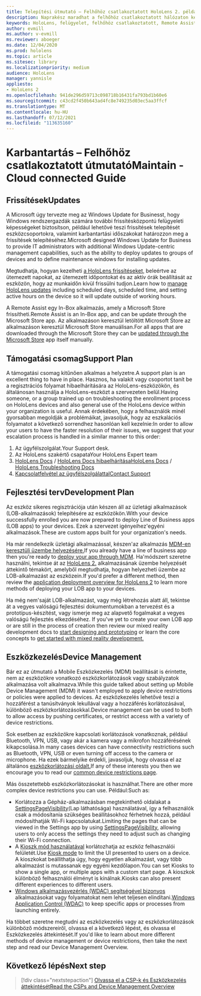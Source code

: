 ```yaml
---
title: Telepítési útmutató – Felhőhöz csatlakoztatott HoloLens 2. példány nagy léptékű üzembe helyezése a Remote Assist segítségével – Karbantartás
description: Naprakész maradhat a felhőhöz csatlakoztatott hálózaton keresztüli HoloLens karbantartásával és támogatásával kapcsolatos tippjeinket.
keywords: HoloLens, felügyelet, felhőhöz csatlakoztatott, Remote Assist, AAD, Azure AD, MDM, Mobile Eszközkezelés
author: evmill
ms.author: v-evmill
ms.reviewer: aboeger
ms.date: 12/04/2020
ms.prod: hololens
ms.topic: article
ms.sitesec: library
ms.localizationpriority: medium
audience: HoloLens
manager: yannisle
appliesto:
- HoloLens 2
ms.openlocfilehash: 941de296d59713c098718b16431fa793bd1b60e6
ms.sourcegitcommit: c43cd2f450b643ad4fc8e749235d03ec5aa3ffcf
ms.translationtype: MT
ms.contentlocale: hu-HU
ms.lasthandoff: 07/12/2021
ms.locfileid: "113635160"
---
```

# <a name="maintain---cloud-connected-guide"></a><span data-ttu-id="8bd43-104">Karbantartás – Felhőhöz csatlakoztatott útmutató</span><span class="sxs-lookup"><span data-stu-id="8bd43-104">Maintain - Cloud connected Guide</span></span>

## <a name="updates"></a><span data-ttu-id="8bd43-105">Frissítések</span><span class="sxs-lookup"><span data-stu-id="8bd43-105">Updates</span></span>

<span data-ttu-id="8bd43-106">A Microsoft úgy tervezte meg az Windows Update for Businesst, hogy Windows rendszergazdák számára további frissítésközpontú felügyeleti képességeket biztosítson, például lehetővé teszi frissítések telepítését eszközcsoportokra, valamint karbantartási időszakokat határozzon meg a frissítések telepítéséhez.</span><span class="sxs-lookup"><span data-stu-id="8bd43-106">Microsoft designed Windows Update for Business to provide IT administrators with additional Windows Update-centric management capabilities, such as the ability to deploy updates to groups of devices and to define maintenance windows for installing updates.</span></span>

<span data-ttu-id="8bd43-107">Megtudhatja, hogyan kezelheti [a HoloLens frissítéseket,](/hololens/hololens-updates) beleértve az ütemezett napokat, az ütemezett időpontokat és az aktív órák beállítását az eszközön, hogy az munkaidőn kívül frissülni tudjon.</span><span class="sxs-lookup"><span data-stu-id="8bd43-107">Learn how to [manage HoloLens updates](/hololens/hololens-updates) including scheduled days, scheduled time, and setting active hours on the device so it will update outside of working hours.</span></span>

<span data-ttu-id="8bd43-108">A Remote Assist egy In-Box alkalmazás, amely a Microsoft Store frissítheti.</span><span class="sxs-lookup"><span data-stu-id="8bd43-108">Remote Assist is an In-Box app, and can be update through the Microsoft Store app.</span></span> <span data-ttu-id="8bd43-109">Az alkalmazáson keresztül letöltött Microsoft Store az alkalmazáson [](/hololens/holographic-store-apps#update-apps) keresztül Microsoft Store manuálisan.</span><span class="sxs-lookup"><span data-stu-id="8bd43-109">For all apps that are downloaded through the Microsoft Store they can be [updated through the Microsoft Store](/hololens/holographic-store-apps#update-apps) app itself manually.</span></span>

## <a name="support-plan"></a><span data-ttu-id="8bd43-110">Támogatási csomag</span><span class="sxs-lookup"><span data-stu-id="8bd43-110">Support Plan</span></span>

<span data-ttu-id="8bd43-111">A támogatási csomag kitűnően alkalmas a helyzetre.</span><span class="sxs-lookup"><span data-stu-id="8bd43-111">A support plan is an excellent thing to have in place.</span></span> <span data-ttu-id="8bd43-112">Hasznos, ha valakit vagy csoportot tanít be a regisztrációs folyamat hibaelhárítására az HoloLens-eszközökön, és általánosan használja a HoloLens-eszközt a szervezeten belül.</span><span class="sxs-lookup"><span data-stu-id="8bd43-112">Having someone, or a group trained up on troubleshooting the enrollment process on HoloLens devices and also general use of the HoloLens device within your organization is useful.</span></span> <span data-ttu-id="8bd43-113">Annak érdekében, hogy a felhasználók minél gyorsabban megoldják a problémáikat, javasoljuk, hogy az eszkalációs folyamatot a következő sorrendhez hasonlóan kell kezelnie:</span><span class="sxs-lookup"><span data-stu-id="8bd43-113">In order to allow your users to have the faster resolution of their issues, we suggest that your escalation process is handled in a similar manner to this order:</span></span>

1. <span data-ttu-id="8bd43-114">Az ügyfélszolgálat.</span><span class="sxs-lookup"><span data-stu-id="8bd43-114">Your Support desk.</span></span>
2. <span data-ttu-id="8bd43-115">Az HoloLens szakértő csapata</span><span class="sxs-lookup"><span data-stu-id="8bd43-115">Your HoloLens Expert team</span></span>
3. <span data-ttu-id="8bd43-116">[HoloLens Docs](/hololens/)  /  [HoloLens Docs hibaelhárítása](/hololens/hololens-troubleshooting)</span><span class="sxs-lookup"><span data-stu-id="8bd43-116">[HoloLens Docs](/hololens/) / [HoloLens Troubleshooting Docs](/hololens/hololens-troubleshooting)</span></span>
4. [<span data-ttu-id="8bd43-117">Kapcsolatfelvétel az ügyfélszolgálattal</span><span class="sxs-lookup"><span data-stu-id="8bd43-117">Contact Support</span></span>](https://support.serviceshub.microsoft.com/supportforbusiness/create?sapId=e9391227-fa6d-927b-0fff-f96288631b8f)

## <a name="development-plan"></a><span data-ttu-id="8bd43-118">Fejlesztési terv</span><span class="sxs-lookup"><span data-stu-id="8bd43-118">Development Plan</span></span>

<span data-ttu-id="8bd43-119">Az eszköz sikeres regisztrációja után készen áll az üzletági alkalmazások (LOB-alkalmazások) telepítésére az eszközökön.</span><span class="sxs-lookup"><span data-stu-id="8bd43-119">With your device successfully enrolled you are now prepared to deploy Line of Business apps (LOB apps) to your devices.</span></span> <span data-ttu-id="8bd43-120">Ezek a szervezet igényeihez&#39;egyéni alkalmazások.</span><span class="sxs-lookup"><span data-stu-id="8bd43-120">These are custom apps built for your organization&#39;s needs.</span></span>

<span data-ttu-id="8bd43-121">Ha már rendelkezik üzletági alkalmazással, készen&#39;az alkalmazás [MDM-en keresztüli üzembe helyezésére.](/hololens/app-deploy-intune)</span><span class="sxs-lookup"><span data-stu-id="8bd43-121">If you already have a line of business app then you&#39;re ready to [deploy your app through MDM](/hololens/app-deploy-intune).</span></span> <span data-ttu-id="8bd43-122">Ha&#39;módszert szeretne használni, tekintse át az [HoloLens 2.](/hololens/app-deploy-overview) alkalmazásának üzembe helyezését áttekintő témakört, amelyből megtudhatja, hogyan helyezheti üzembe az LOB-alkalmazást az eszközein.</span><span class="sxs-lookup"><span data-stu-id="8bd43-122">If you&#39;d prefer a different method, then review the [application deployment overview for HoloLens 2](/hololens/app-deploy-overview) to learn more methods of deploying your LOB app to your devices.</span></span>

<span data-ttu-id="8bd43-123">Ha még nem&#39;saját LOB-alkalmazást, vagy még létrehozás alatt áll, tekintse át a [](/windows/mixed-reality/design/design) vegyes valóságú fejlesztési dokumentumokban a tervezést és a prototípus-készítést, vagy ismerje meg az alapvető fogalmakat a vegyes valóságú fejlesztés elkezdéséhez. [](/windows/mixed-reality/discover/get-started-with-mr)</span><span class="sxs-lookup"><span data-stu-id="8bd43-123">If you&#39;ve yet to create your own LOB app or are still in the process of creation then review our mixed reality development docs to [start designing and prototyping](/windows/mixed-reality/design/design) or learn the core concepts to [get started with mixed reality development.](/windows/mixed-reality/discover/get-started-with-mr)</span></span>

## <a name="device-management"></a><span data-ttu-id="8bd43-124">Eszközkezelés</span><span class="sxs-lookup"><span data-stu-id="8bd43-124">Device Management</span></span> 

<span data-ttu-id="8bd43-125">Bár ez az útmutató a Mobile Eszközkezelés (MDM) beállítását is érintette, nem az eszközökre vonatkozó eszközkorlátozások vagy szabályzatok alkalmazása volt alkalmazva.</span><span class="sxs-lookup"><span data-stu-id="8bd43-125">While this guide talked about setting up Mobile Device Management (MDM) it wasn't employed to apply device restrictions or policies were applied to devices.</span></span> <span data-ttu-id="8bd43-126">Az eszközkezelés lehetővé teszi a hozzáférést a tanúsítványok lekullával vagy a hozzáférés korlátozásával, különböző eszközkorlátozásokkal.</span><span class="sxs-lookup"><span data-stu-id="8bd43-126">Device management can be used to both to allow access by pushing certificates, or restrict access with a variety of device restrictions.</span></span> 

<span data-ttu-id="8bd43-127">Sok esetben az eszközökre kapcsolati korlátozások vonatkoznak, például Bluetooth, VPN, USB, vagy akár a kamera vagy a mikrofon hozzáférésének kikapcsolása.</span><span class="sxs-lookup"><span data-stu-id="8bd43-127">In many cases devices can have connectivity restrictions such as Bluetooth, VPN, USB or even turning off access to the camera or microphone.</span></span> <span data-ttu-id="8bd43-128">Ha ezek bármelyike érdekli, javasoljuk, hogy olvassa el az általános [eszközkorlátozási oldalt.](hololens-common-device-restrictions.md)</span><span class="sxs-lookup"><span data-stu-id="8bd43-128">If any of these interests you then we encourage you to read our [common device restrictions page](hololens-common-device-restrictions.md).</span></span>

<span data-ttu-id="8bd43-129">Más összetettebb eszközkorlátozásokat is használhat.</span><span class="sxs-lookup"><span data-stu-id="8bd43-129">There are other more complex device restrictions you can use.</span></span> <span data-ttu-id="8bd43-130">Például:</span><span class="sxs-lookup"><span data-stu-id="8bd43-130">Such as:</span></span>

- <span data-ttu-id="8bd43-131">Korlátozza a Gépház-alkalmazásban megtekinthető oldalakat a [SettingsPageVisibility](settings-uri-list.md)(Lap láthatósága) használatával, így a felhasználók csak a módosítania szükséges beállításokhoz férhetnek hozzá, például módosíthatják Wi-Fi kapcsolatukat.</span><span class="sxs-lookup"><span data-stu-id="8bd43-131">Limiting the pages that can be viewed in the Settings app by using [SettingsPageVisibility](settings-uri-list.md), allowing users to only access the settings they need to adjust such as changing their Wi-Fi connection.</span></span>
- <span data-ttu-id="8bd43-132">A [Kioszk mód használatával](hololens-kiosk.md) korlátozhatja az eszköz felhasználói felületét.</span><span class="sxs-lookup"><span data-stu-id="8bd43-132">Use [Kiosk mode](hololens-kiosk.md) to limit the UI presented to users on a device.</span></span> <span data-ttu-id="8bd43-133">A kioszkokat beállíthatja úgy, hogy egyetlen alkalmazást, vagy több alkalmazást is mutassanak egy egyéni kezdőlapon.</span><span class="sxs-lookup"><span data-stu-id="8bd43-133">You can set Kiosks to show a single app, or multiple apps with a custom start page.</span></span> <span data-ttu-id="8bd43-134">A kioszkok különböző felhasználói élményt is kínálnak.</span><span class="sxs-lookup"><span data-stu-id="8bd43-134">Kiosks can also present different experiences to different users.</span></span>  
- <span data-ttu-id="8bd43-135">[Windows alkalmazásvezérlés (WDAC) segítségével bizonyos](windows-defender-application-control-wdac.md) alkalmazásokat vagy folyamatokat nem lehet teljesen elindítani.</span><span class="sxs-lookup"><span data-stu-id="8bd43-135">[Windows Application Control (WDAC)](windows-defender-application-control-wdac.md) to keep specific apps or processes from launching entirely.</span></span>

<span data-ttu-id="8bd43-136">Ha többet szeretne megtudni az eszközkezelés vagy az eszközkorlátozások különböző módszereiről, olvassa el a következő lépést, és olvassa el Eszközkezelés áttekintését.</span><span class="sxs-lookup"><span data-stu-id="8bd43-136">If you'd like to learn about more different methods of device management or device restrictions, then take the next step and read our Device Management Overview.</span></span>

## <a name="next-step"></a><span data-ttu-id="8bd43-137">Következő lépés</span><span class="sxs-lookup"><span data-stu-id="8bd43-137">Next step</span></span>

> [!div class="nextstepaction"]
> [<span data-ttu-id="8bd43-138">Olvassa el a CSP-k és Eszközkezelés áttekintését</span><span class="sxs-lookup"><span data-stu-id="8bd43-138">Read the CSPs and Device Management Overview</span></span>](hololens-csp-policy-overview.md)